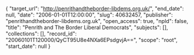 {
  "target_url": "http://penrithandtheborder-libdems.org.uk/", 
  "end_date": null, 
  "date": "2006-01-01T12:00:00", 
  "slug": 40632457, 
  "publisher": "penrithandtheborder-libdems.org.uk", 
  "open_access": true, 
  "npld": false, 
  "title": "Penrith and The Border Liberal Democrats", 
  "subjects": [], 
  "collections": [], 
  "record_id": "20060101T120000/QyCT95U8e4NXa6EPsdgvjA==", 
  "scope": "root", 
  "start_date": null
}


